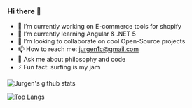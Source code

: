 ### Hi there 👋

- 🔭 I’m currently working on E-commerce tools for shopify
- 🌱 I’m currently learning Angular & .NET 5
- 👯 I’m looking to collaborate on cool Open-Source projects
- 📫 How to reach me: jurgen1c@gmail.com
- 💬 Ask me about philosophy and code
- ⚡ Fun fact: surfing is my jam

![Jurgen's github stats](https://github-readme-stats.vercel.app/api?username=jurgen1c&show_icons=true&theme=dark)

[![Top Langs](https://github-readme-stats.vercel.app/api/top-langs/?username=jurgen1c&layout=compact&langs_count=10&theme=dark)](https://github.com/jurgen1c/github-readme-stats)


<!--
**jurgen1c/jurgen1c** is a ✨ _special_ ✨ repository because its `README.md` (this file) appears on your GitHub profile.

Here are some ideas to get you started:

- 🤔 I’m looking for help with ...
- 😄 Pronouns: ...
-->
